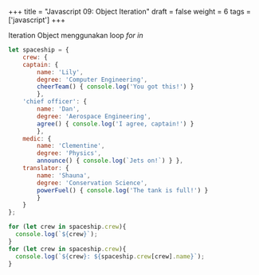 +++
title = "Javascript 09: Object Iteration"
draft = false
weight = 6
tags = ['javascript']
+++

Iteration Object menggunakan loop *for in*

```js
let spaceship = {
    crew: {
    captain: { 
        name: 'Lily', 
        degree: 'Computer Engineering', 
        cheerTeam() { console.log('You got this!') } 
        },
    'chief officer': { 
        name: 'Dan', 
        degree: 'Aerospace Engineering', 
        agree() { console.log('I agree, captain!') } 
        },
    medic: { 
        name: 'Clementine', 
        degree: 'Physics', 
        announce() { console.log(`Jets on!`) } },
    translator: {
        name: 'Shauna', 
        degree: 'Conservation Science', 
        powerFuel() { console.log('The tank is full!') } 
        }
    }
}; 

for (let crew in spaceship.crew){
  console.log(`${crew}`);
}
for (let crew in spaceship.crew){
  console.log(`${crew}: ${spaceship.crew[crew].name}`);
}
```